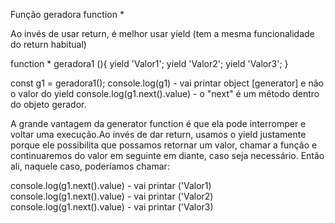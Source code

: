 Função geradora
function * 

Ao invés de usar return, é melhor usar yield (tem a mesma funcionalidade do return habitual)

function * geradora1 (){
    yield 'Valor1';
    yield 'Valor2';
    yield 'Valor3';
}

const g1 = geradora1();
console.log(g1) - vai printar object [generator] e não o valor do yield
console.log(g1.next().value) - o "next" é um método dentro do objeto gerador.


A grande vantagem da generator function é que ela pode interromper e voltar uma execução.Ao invés de dar return, usamos o yield justamente
porque ele possibilita que possamos retornar um valor, chamar a função e continuaremos do valor em seguinte em diante, caso seja necessário. Então ali, naquele caso, poderíamos chamar:

console.log(g1.next().value) - vai printar ('Valor1)
console.log(g1.next().value) - vai printar ('Valor2)
console.log(g1.next().value) - vai printar ('Valor3)
